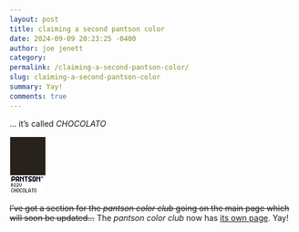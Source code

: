 ```yaml
---
layout: post
title: claiming a second pantson color
date: 2024-09-09 20:23:25 -0400
author: joe jenett
category: 
permalink: /claiming-a-second-pantson-color/
slug: claiming-a-second-pantson-color
summary: Yay!
comments: true
---
```

... it’s called *CHOCOLATO*

<a href="https://pantson.xandra.cc/"><img src="/images/chocolato.png" width="64" alt=""></a>

<span style="text-decoration:line-through;">I’ve got a section for the *pantson color club* going on the main page which will soon be updated...</span>
 The *pantson color club* now has <a href="/pantson/">its own page</a>.
Yay!


<a href="https://brid.gy/publish/mastodon"></a>